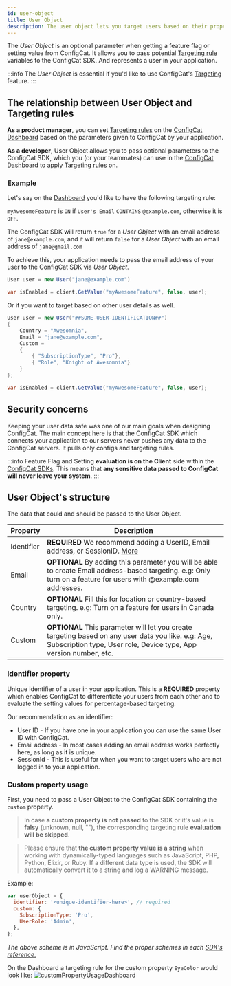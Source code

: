 ```yaml
---
id: user-object
title: User Object
description: The user object lets you target users based on their properties with different features. The user object is essential for beta and A/B testing.
---
```


The _User Object_ is an optional parameter when getting a feature flag or setting value from ConfigCat.
It allows you to pass potential [Targeting rule](advanced/targeting.md) variables to the ConfigCat SDK.
And represents a user in your application.

:::info
The _User Object_ is essential if you'd like to use ConfigCat's [Targeting](advanced/targeting.md) feature.
:::

## The relationship between User Object and Targeting rules

**As a product manager**, you can set [Targeting rules](advanced/targeting.md) on the <a href="https://app.configcat.com" target="_blank">ConfigCat Dashboard</a> based on the parameters given to ConfigCat by your application.

**As a developer**, User Object allows you to pass optional parameters to the ConfigCat SDK, which you (or your teammates) can use in the <a href="https://app.configcat.com" target="_blank">ConfigCat Dashboard</a> to apply [Targeting rules](advanced/targeting.md) on.

### Example

Let's say on the <a href="https://app.configcat.com" target="_blank">Dashboard</a> you'd like to have the following targeting rule:

`myAwesomeFeature` is `ON` if `User's Email` `CONTAINS` `@example.com`, otherwise it is `OFF`.

The ConfigCat SDK will return `true` for a _User Object_ with an email address of `jane@example.com`, and it will return `false` for a _User Object_ with an email address of `jane@gmail.com`

To achieve this, your application needs to pass the email address of your user to the ConfigCat SDK via _User Object_.

```csharp
User user = new User("jane@example.com")

var isEnabled = client.GetValue("myAwesomeFeature", false, user);
```

Or if you want to target based on other user details as well.

```csharp
User user = new User("##SOME-USER-IDENTIFICATION##")
{
    Country = "Awesomnia",
    Email = "jane@example.com",
    Custom =
    {
        { "SubscriptionType", "Pro"},
        { "Role", "Knight of Awesomnia"}
    }
};

var isEnabled = client.GetValue("myAwesomeFeature", false, user);

```

## Security concerns

Keeping your user data safe was one of our main goals when designing ConfigCat. The main concept here is that the ConfigCat SDK which connects your application to our servers never pushes any data to the ConfigCat servers. It pulls only configs and targeting rules.

:::info
Feature Flag and Setting **evaluation is on the Client** side within the [ConfigCat SDKs](https://github.com/configcat). This means that **any sensitive data passed to ConfigCat will never leave your system**.
:::

## User Object's structure

The data that could and should be passed to the User Object.

| Property   | Description                                                                                                                                                              |
| ---------- | ------------------------------------------------------------------------------------------------------------------------------------------------------------------------ |
| Identifier | **REQUIRED** We recommend adding a UserID, Email address, or SessionID. [More](advanced/user-object.md#identifier-property)                                              |
| Email      | **OPTIONAL** By adding this parameter you will be able to create Email address-based targeting. e.g: Only turn on a feature for users with @example.com addresses.       |
| Country    | **OPTIONAL** Fill this for location or country-based targeting. e.g: Turn on a feature for users in Canada only.                                                         |
| Custom     | **OPTIONAL** This parameter will let you create targeting based on any user data you like. e.g: Age, Subscription type, User role, Device type, App version number, etc. |

### Identifier property

Unique identifier of a user in your application. This is a **REQUIRED** property which enables ConfigCat to differentiate your users from each other and to evaluate the setting values for percentage-based targeting.

Our recommendation as an identifier:

- User ID - If you have one in your application you can use the same User ID with ConfigCat.
- Email address - In most cases adding an email address works perfectly here, as long as it is unique.
- SessionId - This is useful for when you want to target users who are not logged in to your application.

### Custom property usage

First, you need to pass a User Object to the ConfigCat SDK containing the `custom` property.

> In case **a custom property is not passed** to the SDK or it's value is **falsy** (unknown, null, ""), the corresponding targeting rule **evaluation will be skipped**.

> Please ensure that **the custom property value is a string** when working with dynamically-typed languages such as JavaScript, PHP, Python, Elixir, or Ruby. If a different data type is used, the SDK will automatically convert it to a string and log a WARNING message.

Example:

```javascript
var userObject = {
  identifier: '<unique-identifier-here>', // required
  custom: {
    SubscriptionType: 'Pro',
    UserRole: 'Admin',
  },
};
```

_The above scheme is in JavaScript. Find the proper schemes in each [SDK's reference.](sdk-reference/overview.md)_

On the Dashboard a targeting rule for the custom property `EyeColor` would look like:
<img src="/docs/assets/custom-property-ui.png" className="zoomable" alt="customPropertyUsageDashboard" />
